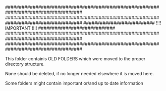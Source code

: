 ####################################################################################
####################################################################################
##########################     !!!! IMPORTANT !!!!      ############################
####################################################################################
####################################################################################



This folder containis OLD FOLDERS which were moved to the proper directory structure.

None should be deleted, if no longer needed elsewhere it is moved here.

Some folders might contain important or/and up to date information